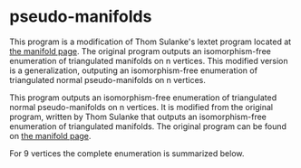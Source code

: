# pseudo-manifolds

This program is a modification of Thom Sulanke's lextet program located at [the manifold page](https://page.math.tu-berlin.de/~lutz/stellar/3-manifolds.html). The original program outputs an isomorphism-free enumeration of triangulated manifolds on n vertices. This modified version is a generalization, outputing an isomorphism-free enumeration of triangulated normal pseudo-manifolds on n vertices.

This program outputs an isomorphism-free enumeration of triangulated normal pseudo-manifolds on n vertices. It is modified from the original program, written by Thom Sulanke that outputs an isomorphism-free enumeration of triangulated manifolds. The original program can be found on [the manifold page](https://page.math.tu-berlin.de/~lutz/stellar/3-manifolds.html).


For 9 vertices the complete enumeration is summarized below.

